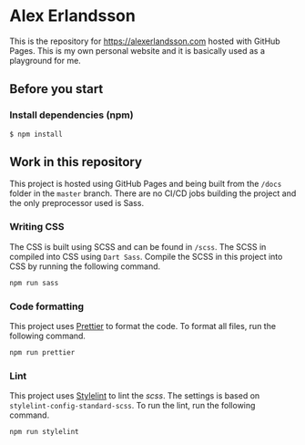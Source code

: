 # Alex Erlandsson

This is the repository for https://alexerlandsson.com hosted with GitHub Pages. This is my own personal website and it is basically used as a playground for me.

## Before you start

### Install dependencies (npm)

```shell
$ npm install
```

## Work in this repository

This project is hosted using GitHub Pages and being built from the `/docs` folder in the `master` branch. There are no CI/CD jobs building the project and the only preprocessor used is Sass.

### Writing CSS

The CSS is built using SCSS and can be found in `/scss`. The SCSS in compiled into CSS using `Dart Sass`. Compile the SCSS in this project into CSS by running the following command.

```bash
npm run sass
```

### Code formatting

This project uses [Prettier](https://prettier.io/) to format the code. To format all files, run the following command.

```bash
npm run prettier
```

### Lint

This project uses [Stylelint](https://stylelint.io) to lint the _scss_. The settings is based on `stylelint-config-standard-scss`. To run the lint, run the following command.

```bash
npm run stylelint
```
